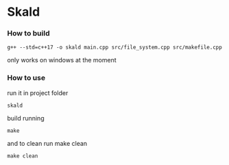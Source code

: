 # Skald

### How to build

 ```
g++ --std=c++17 -o skald main.cpp src/file_system.cpp src/makefile.cpp 
 ```

only works on windows at the moment

### How to use

run it in project folder
 ```
skald
 ```
build running
 ```
make
 ```
and to clean run make clean
 ```
make clean
 ```
